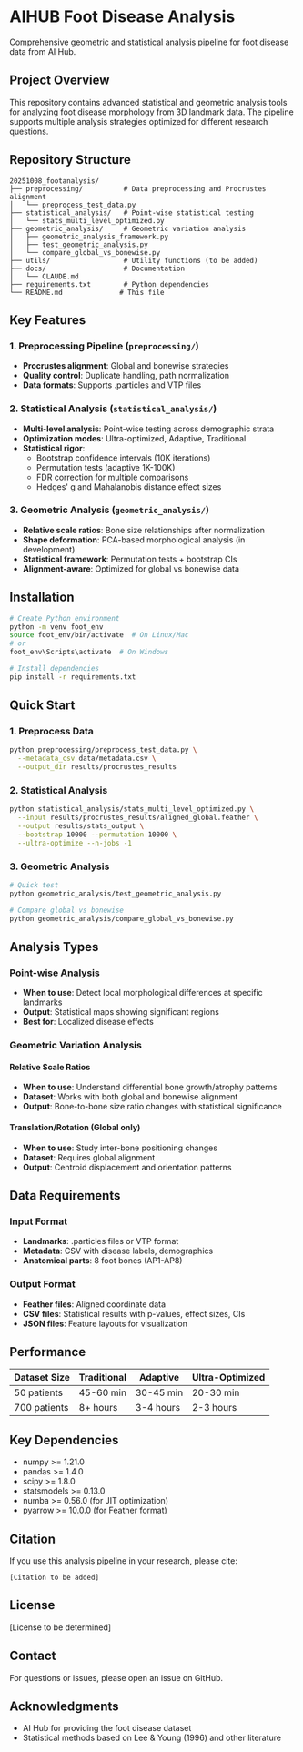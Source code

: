 # AIHUB Foot Disease Analysis

Comprehensive geometric and statistical analysis pipeline for foot disease data from AI Hub.

## Project Overview

This repository contains advanced statistical and geometric analysis tools for analyzing foot disease morphology from 3D landmark data. The pipeline supports multiple analysis strategies optimized for different research questions.

## Repository Structure

```
20251008_footanalysis/
├── preprocessing/          # Data preprocessing and Procrustes alignment
│   └── preprocess_test_data.py
├── statistical_analysis/   # Point-wise statistical testing
│   └── stats_multi_level_optimized.py
├── geometric_analysis/     # Geometric variation analysis
│   ├── geometric_analysis_framework.py
│   ├── test_geometric_analysis.py
│   └── compare_global_vs_bonewise.py
├── utils/                  # Utility functions (to be added)
├── docs/                   # Documentation
│   └── CLAUDE.md
├── requirements.txt        # Python dependencies
└── README.md              # This file
```

## Key Features

### 1. **Preprocessing Pipeline** (`preprocessing/`)
- **Procrustes alignment**: Global and bonewise strategies
- **Quality control**: Duplicate handling, path normalization
- **Data formats**: Supports .particles and VTP files

### 2. **Statistical Analysis** (`statistical_analysis/`)
- **Multi-level analysis**: Point-wise testing across demographic strata
- **Optimization modes**: Ultra-optimized, Adaptive, Traditional
- **Statistical rigor**:
  - Bootstrap confidence intervals (10K iterations)
  - Permutation tests (adaptive 1K-100K)
  - FDR correction for multiple comparisons
  - Hedges' g and Mahalanobis distance effect sizes

### 3. **Geometric Analysis** (`geometric_analysis/`)
- **Relative scale ratios**: Bone size relationships after normalization
- **Shape deformation**: PCA-based morphological analysis (in development)
- **Statistical framework**: Permutation tests + bootstrap CIs
- **Alignment-aware**: Optimized for global vs bonewise data

## Installation

```bash
# Create Python environment
python -m venv foot_env
source foot_env/bin/activate  # On Linux/Mac
# or
foot_env\Scripts\activate  # On Windows

# Install dependencies
pip install -r requirements.txt
```

## Quick Start

### 1. Preprocess Data
```bash
python preprocessing/preprocess_test_data.py \
  --metadata_csv data/metadata.csv \
  --output_dir results/procrustes_results
```

### 2. Statistical Analysis
```bash
python statistical_analysis/stats_multi_level_optimized.py \
  --input results/procrustes_results/aligned_global.feather \
  --output results/stats_output \
  --bootstrap 10000 --permutation 10000 \
  --ultra-optimize --n-jobs -1
```

### 3. Geometric Analysis
```bash
# Quick test
python geometric_analysis/test_geometric_analysis.py

# Compare global vs bonewise
python geometric_analysis/compare_global_vs_bonewise.py
```

## Analysis Types

### Point-wise Analysis
- **When to use**: Detect local morphological differences at specific landmarks
- **Output**: Statistical maps showing significant regions
- **Best for**: Localized disease effects

### Geometric Variation Analysis

#### Relative Scale Ratios
- **When to use**: Understand differential bone growth/atrophy patterns
- **Dataset**: Works with both global and bonewise alignment
- **Output**: Bone-to-bone size ratio changes with statistical significance

#### Translation/Rotation (Global only)
- **When to use**: Study inter-bone positioning changes
- **Dataset**: Requires global alignment
- **Output**: Centroid displacement and orientation patterns

## Data Requirements

### Input Format
- **Landmarks**: .particles files or VTP format
- **Metadata**: CSV with disease labels, demographics
- **Anatomical parts**: 8 foot bones (AP1-AP8)

### Output Format
- **Feather files**: Aligned coordinate data
- **CSV files**: Statistical results with p-values, effect sizes, CIs
- **JSON files**: Feature layouts for visualization

## Performance

| Dataset Size | Traditional | Adaptive | Ultra-Optimized |
|--------------|-------------|----------|-----------------|
| 50 patients  | 45-60 min   | 30-45 min| 20-30 min      |
| 700 patients | 8+ hours    | 3-4 hours| 2-3 hours      |

## Key Dependencies

- numpy >= 1.21.0
- pandas >= 1.4.0
- scipy >= 1.8.0
- statsmodels >= 0.13.0
- numba >= 0.56.0 (for JIT optimization)
- pyarrow >= 10.0.0 (for Feather format)

## Citation

If you use this analysis pipeline in your research, please cite:

```
[Citation to be added]
```

## License

[License to be determined]

## Contact

For questions or issues, please open an issue on GitHub.

## Acknowledgments

- AI Hub for providing the foot disease dataset
- Statistical methods based on Lee & Young (1996) and other literature
